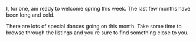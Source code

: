 I, for one, am ready to welcome spring this week.  The last few months have been long and cold.

There are lots of special dances going on this month.  Take some time to browse through the listings and you're sure to find something close to you.